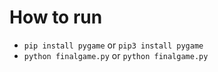 # How to run
* `pip install pygame` or `pip3 install pygame`
* `python finalgame.py` or `python finalgame.py` 
